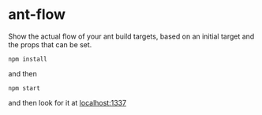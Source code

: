 # ant-flow

Show the actual flow of your ant build targets, based on an initial target and the props that can be set.

```npm install```

and then

```npm start```

and then look for it at [localhost:1337](http://localhost:1337)
